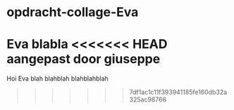 # opdracht-collage-Eva

Eva blabla
<<<<<<< HEAD
aangepast door giuseppe
=======

Hoi Eva
blah
blahblah
blahblahblah
>>>>>>> 7df1ac1c11f393941185fe160db32a325ac98766
